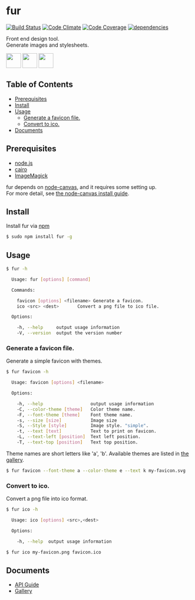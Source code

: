 fur
===

[![Build Status][my_travis_badge_url]][my_travis_url]
[![Code Climate][my_codeclimate_badge_url]][my_codeclimate_url]
[![Code Coverage][my_codeclimate_coverage_badge_url]][my_codeclimate_url]
[![dependencies][my_gemnasium_badge_url]][my_gemnasium_url]

Front end design tool.    
Generate images and stylesheets.   

<a href="https://github.com/tick-tack/fur"><img src="https://raw.githubusercontent.com/tick-tack/fur/master/dist/images/fur/fur-favicon.png" height="40"></a>&nbsp;<a href="http://nodejs.org/"><img style="height:40px;" src="http://nodejs.org/images/logos/nodejs-dark.png" height="40"></a>&nbsp;<a href="https://nodei.co/npm/fur/"><img src="https://nodei.co/npm/fur.png" height="40"></a>


Table of Contents
-----

<!-- START doctoc generated TOC please keep comment here to allow auto update -->
<!-- DON'T EDIT THIS SECTION, INSTEAD RE-RUN doctoc TO UPDATE -->

- [Prerequisites](#prerequisites)
- [Install](#install)
- [Usage](#usage)
  - [Generate a favicon file.](#generate-a-favicon-file)
  - [Convert to ico.](#convert-to-ico)
- [Documents](#documents)

<!-- END doctoc generated TOC please keep comment here to allow auto update -->


Prerequisites
------

+ [node.js][nodejs_url]
+ [cairo][cairo_url]
+ [ImageMagick][image_magick_url]

fur depends on [node-canvas][node_canvas_url], and it requires some setting up.    
For more detail, see [the node-canvas install guide][node_canvas_install_wiki_url].


Install
------

Install fur via [npm][npm_url]

```bash
$ sudo npm install fur -g
```

Usage
------

<!-- START readme_task.commands generated contents. please keep comment here to allow auto update -->
<!-- DON'T EDIT THIS SECTION, INSTEAD RE-RUN grunt readme TO UPDATE -->

```bash
$ fur -h

  Usage: fur [options] [command]

  Commands:

    favicon [options] <filename> Generate a favicon.
    ico <src> <dest>       Convert a png file to ico file.

  Options:

    -h, --help     output usage information
    -V, --version  output the version number


```

<!-- END readme_task.commands generated contents please keep comment here to allow auto update -->

### Generate a favicon file.

Generate a simple favicon with themes.
<!-- START readme_task.faviconCommand generated contents. please keep comment here to allow auto update -->
<!-- DON'T EDIT THIS SECTION, INSTEAD RE-RUN grunt readme TO UPDATE -->

```bash
$ fur favicon -h

  Usage: favicon [options] <filename>

  Options:

    -h, --help                  output usage information
    -C, --color-theme [theme]   Color theme name.
    -F, --font-theme [theme]    Font theme name.
    -s, --size [size]           Image size
    -S, --Style [style]         Image style. "simple".
    -t, --text [text]           Text to print on favicon.
    -L, --text-left [position]  Text left position.
    -T, --text-top [position]   Text top position.


```

<!-- END readme_task.faviconCommand generated contents please keep comment here to allow auto update -->
Theme names are short letters like 'a', 'b'.
Available themes are listed in [the gallery][my_gallery_url].

```bash
$ fur favicon --font-theme a --color-theme e --text k my-favicon.svg
```

### Convert to ico.

Convert a png file into ico format.

```bash
$ fur ico -h

  Usage: ico [options] <src>,<dest>

  Options:

    -h, --help  output usage information
```


```bash
$ fur ico my-favicon.png favicon.ico
```




Documents
------
+ [API Guide][my_apiguide_url]
+ [Gallery][my_gallery_url]

[nodejs_url]: http://nodejs.org/
[npm_url]: https://www.npmjs.org/
[grunt_url]: http://gruntjs.com/
[grunt_badge_url]: http://cdn.gruntjs.com/builtwith.png
[cairo_url]: http://cairographics.org/
[inkscape_url]: http://www.inkscape.org/en/
[node_canvas_url]: https://www.npmjs.org/package/canvas
[node_canvas_install_wiki_url]: https://github.com/LearnBoost/node-canvas/wiki/_pages
[image_magick_url]: http://www.imagemagick.org/
[my_codeclimate_coverage_badge_url]: http://img.shields.io/codeclimate/coverage/github/tick-tack/fur.svg?style=flat
[my_travis_url]: https://travis-ci.org/tick-tack/fur
[my_travis_badge_url]: http://img.shields.io/travis/tick-tack/fur.svg?style=flat
[my_apiguide_url]: http://tick-tack.github.io/fur/apiguide/
[my_gallery_url]: http://tick-tack.github.io/fur/gallery/
[my_codeclimate_url]: http://codeclimate.com/github/tick-tack/fur
[my_codeclimate_badge_url]: http://img.shields.io/codeclimate/github/tick-tack/fur.svg?style=flat
[my_codeclimate_coverage_badge_url]: http://img.shields.io/codeclimate/coverage/github/tick-tack/fur.svg?style=flat
[my_gemnasium_url]: http://gemnasium.com/tick-tack/fur
[my_gemnasium_badge_url]: http://img.shields.io/gemnasium/tick-tack/fur.svg?style=flat


